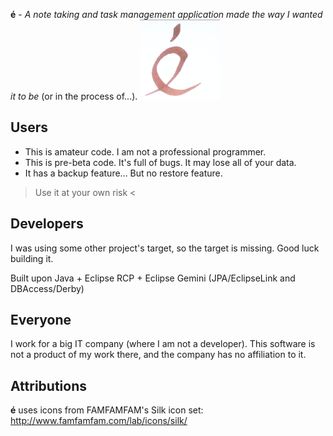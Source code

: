 **é** - *A note taking and task management application made the way I wanted it to be* (or in the process of...).
![alt text](https://github.com/caxcaxcoatl/org.loezto.e/blob/master/org.loezto.e/img/e128.png?raw=true "é")

Users
-----

 * This is amateur code.  I am not a professional programmer.
 * This is pre-beta code.  It's full of bugs.  It may lose all of your data.
 * It has a backup feature...  But no restore feature.

> Use it at your own risk <

Developers
----------

I was using some other project's target, so the target is missing.  Good luck building it.

Built upon Java + Eclipse RCP + Eclipse Gemini (JPA/EclipseLink and DBAccess/Derby)


Everyone
--------

I work for a big IT company (where I am not a developer).  This software is not a product of my work there, and the company has no affiliation to it.  


Attributions
------------

**é** uses icons from FAMFAMFAM's Silk icon set: http://www.famfamfam.com/lab/icons/silk/
